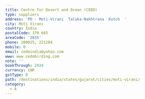 ```yaml
---
title: Centre for Desert and Ocean (CEDO)
type: suppliers
address: 'PO - Moti-Virani  Taluka-Nakhtrana  Kutch  '
city: Moti Virani
country: India
postalCode: 370 665
areaCode: '2835'
phone: 200025, 221284
mobile: 0
email: cedoindia@yahoo.com
www: www.cedobirding.com
note: ''
bookThrough: 2924
currency: INR
gstType: 0
path: /destinations/india/states/gujarat/cities/moti-virani/
category:
  - A
---
```




